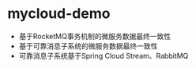 # mycloud-demo
- 基于RocketMQ事务机制的微服务数据最终一致性
- 基于可靠消息子系统的微服务数据最终一致性
- 可靠消息子系统基于Spring Cloud Stream、RabbitMQ

